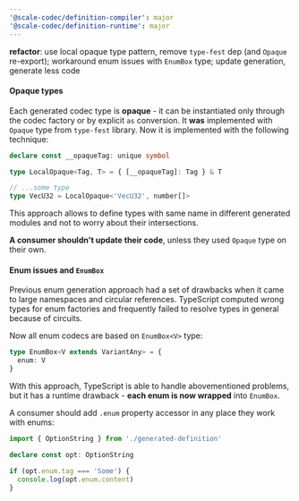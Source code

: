 ```yaml
---
'@scale-codec/definition-compiler': major
'@scale-codec/definition-runtime': major
---
```


**refactor**: use local opaque type pattern, remove `type-fest` dep (and `Opaque` re-export); workaround enum issues with `EnumBox` type; update generation, generate less code

#### Opaque types

Each generated codec type is **opaque** - it can be instantiated only through the codec factory or by explicit `as` conversion. It **was** implemented with `Opaque` type from `type-fest` library. Now it is implemented with the following technique:

```ts
declare const __opaqueTag: unique symbol

type LocalOpaque<Tag, T> = { [__opaqueTag]: Tag } & T

// ...some type
type VecU32 = LocalOpaque<'VecU32', number[]>
```

This approach allows to define types with same name in different generated modules and not to worry about their intersections.

**A consumer shouldn't update their code**, unless they used `Opaque` type on their own.

#### Enum issues and `EnumBox`

Previous enum generation approach had a set of drawbacks when it came to large namespaces and circular references. TypeScript computed wrong types for enum factories and frequently failed to resolve types in general because of circuits.

Now all enum codecs are based on `EnumBox<V>` type:

```ts
type EnumBox<V extends VariantAny> = {
  enum: V
}
```

With this approach, TypeScript is able to handle abovementioned problems, but it has a runtime drawback - **each enum is now wrapped** into `EnumBox`.

A consumer should add `.enum` property accessor in any place they work with enums:

```ts
import { OptionString } from './generated-definition'

declare const opt: OptionString

if (opt.enum.tag === 'Some') {
  console.log(opt.enum.content)
}
```
